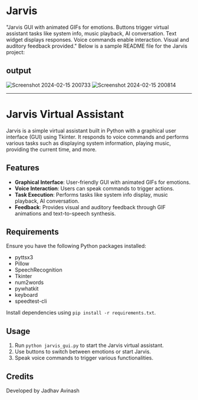 # Jarvis
"Jarvis GUI with animated GIFs for emotions. Buttons trigger virtual assistant tasks like system info, music playback, AI conversation. Text widget displays responses. Voice commands enable interaction. Visual and auditory feedback provided."
Below is a sample README file for the Jarvis project:

## output
![Screenshot 2024-02-15 200733](https://github.com/Avinash015/Jarvis/assets/120790516/26d865a8-8801-4627-b355-12c5e1bf5b1e)
![Screenshot 2024-02-15 200814](https://github.com/Avinash015/Jarvis/assets/120790516/02fa2d7e-4370-4721-b9ed-e0eca08fc184)

---

# Jarvis Virtual Assistant

Jarvis is a simple virtual assistant built in Python with a graphical user interface (GUI) using Tkinter. It responds to voice commands and performs various tasks such as displaying system information, playing music, providing the current time, and more.

## Features

- **Graphical Interface**: User-friendly GUI with animated GIFs for emotions.
- **Voice Interaction**: Users can speak commands to trigger actions.
- **Task Execution**: Performs tasks like system info display, music playback, AI conversation.
- **Feedback**: Provides visual and auditory feedback through GIF animations and text-to-speech synthesis.

## Requirements

Ensure you have the following Python packages installed:

- pyttsx3
- Pillow
- SpeechRecognition
- Tkinter
- num2words
- pywhatkit
- keyboard
- speedtest-cli

Install dependencies using `pip install -r requirements.txt`.

## Usage

1. Run `python jarvis_gui.py` to start the Jarvis virtual assistant.
2. Use buttons to switch between emotions or start Jarvis.
3. Speak voice commands to trigger various functionalities.

## Credits

Developed by Jadhav Avinash
